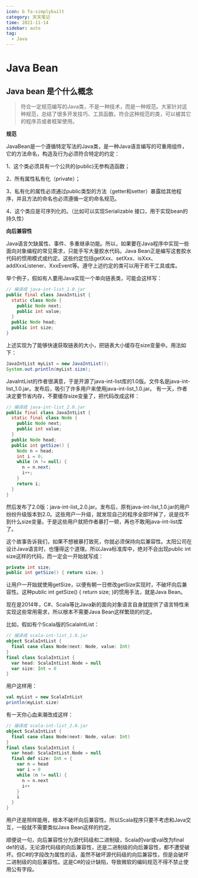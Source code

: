 ```yaml
---
icon: b fa-simplybuilt
category: 天天笔记
time: 2021-11-14
sidebar: auto
tag:
  - Java
---
```


# Java Bean

## Java bean 是个什么概念

> 符合一定规范编写的Java类，不是一种技术，而是一种规范。大家针对这种规范，总结了很多开发技巧、工具函数。符合这种规范的类，可以被其它的程序员或者框架使用。

**规范**

JavaBean是一个遵循特定写法的Java类，是一种Java语言编写的可重用组件，它的方法命名，构造及行为必须符合特定的约定：

1、这个类必须具有一个公共的(public)无参构造函数；

2、所有属性私有化（private）；

3、私有化的属性必须通过public类型的方法（getter和setter）暴露给其他程序，并且方法的命名也必须遵循一定的命名规范。

4、这个类应是可序列化的。（比如可以实现Serializable 接口，用于实现bean的持久性）

**向后兼容性**

Java语言欠缺属性、事件、多重继承功能。所以，如果要在Java程序中实现一些面向对象编程的常见需求，只能手写大量胶水代码。Java Bean正是编写这套胶水代码的惯用模式或约定。这些约定包括getXxx、setXxx、isXxx、addXxxListener、XxxEvent等。遵守上述约定的类可以用于若干工具或库。

举个例子，假如有人要用Java实现一个单向链表类，可能会这样写：

```java
// 编译成 java-int-list_1.0.jar
public final class JavaIntList {
  static class Node {
    public Node next;
    public int value;
  }
  public Node head;
  public int size;
}
```

上述实现为了能够快速获取链表的大小，把链表大小缓存在size变量中。用法如下：

```java
JavaIntList myList = new JavaIntList();
System.out.println(myList.size);
```

JavaIntList的作者很满意，于是开源了java-int-list库的1.0版。文件名是java-int-list_1.0.jar。发布后，吸引了许多用户来使用java-int-list_1.0.jar。
有一天，作者决定要节省内存，不要缓存size变量了，把代码改成这样：

```java
// 编译成 java-int-list_2.0.jar
public final class JavaIntList {
  static final class Node {
    public Node next;
    public int value;
  }
  public Node head;
  public int getSize() {
    Node n = head;
    int i = 0;
    while (n != null) {
      n = n.next;
      i++;
    }
    return i;
  }
}
```

然后发布了2.0版：java-int-list_2.0.jar。发布后，原有java-int-list_1.0.jar的用户纷纷升级版本到2.0。这些用户一升级，就发现自己的程序全部坏掉了，说是找不到什么size变量。于是这些用户就把作者暴打一顿，再也不敢用java-int-list库了。

这个故事告诉我们，如果不想被暴打致死，你就必须保持向后兼容性。太阳公司在设计Java语言时，也懂得这个道理。所以Java标准库中，绝对不会出现public int size这样的代码，而一定会一开始就写成：

```java
private int size;
public int getSize() { return size; }
```

让用户一开始就使用getSize，以便有朝一日修改getSize实现时，不破坏向后兼容性。这种public int getSize() { return size; }的惯用手法，就是Java Bean。

现在是2014年，C#、Scala等比Java新的面向对象语言自身就提供了语言特性来实现这些常用需求，所以根本不需要Java Bean这样繁琐的约定。

比如，假如有个Scala版的ScalaIntList：

```scala
// 编译成 scala-int-list_1.0.jar
object ScalaIntList {
  final case class Node(next: Node, value: Int)
}
final class ScalaIntList {
  var head: ScalaIntList.Node = null
  var size: Int = 0
}
```

用户这样用：

```scala
val myList = new ScalaIntList
println(myList.size)
```

有一天你心血来潮改成这样：

```scala
// 编译成 scala-int-list_2.0.jar
object ScalaIntList {
  final case class Node(next: Node, value: Int)
}
final class ScalaIntList {
  var head: ScalaIntList.Node = null
  final def size: Int = {
    var n = head
    var i = 0
    while (n != null) {
      n = n.next
      i++
    }
    i
  }
}
```

用户还是照样能用，根本不破坏向后兼容性。所以Scala程序只要不考虑和Java交互，一般就不需要类似Java Bean这样的约定。

顺便说一句，向后兼容性分为源代码级和二进制级，Scala的var或val改为final def的话，无论源代码级的向后兼容性，还是二进制级的向后兼容性，都不遭受破坏。但C#的字段改为属性的话，虽然不破坏源代码级的向后兼容性，但是会破坏二进制级的向后兼容性。这是C#的设计缺陷，导致微软的编码规范不得不禁止使用公有字段。